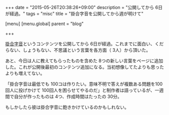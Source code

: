 +++
date = "2015-05-26T20:38:26+09:00"
description = "公開してから 6日が経過。"
tags = "misc"
title = "掛合字音を公開してから週が明けて"

[menu]
  [menu.global]
    parent = "blog"

+++

[掛合字音](http://thleap.github.io/square-phrase/)というコンテンツを公開してから 6日が経過。これまでに面白い、くだらない、しょうもない、不思議という言葉を各方面（ 3人）から頂いた。

あと、今日は人に教えてもらったものを含めた 8つの新しい言葉をページに追加した。これが公開後最初のコンテンツ追加になる。当初想像してたよりも思ったよりも増えてない。

「掛合字音は最低でも 100コは作りたい。意味不明で答えが複数ある問題を100回人に投げかけて 100回人を困らせてやるのだ」と制作者は語っているが、一週間で自分が作ったものは 4つ、作成時間はたったの 30分。

もしかしたら彼は掛合字音に飽きかけているのかもしれない。
